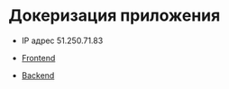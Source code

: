 # Докеризация приложения

- IP адрес 51.250.71.83

- [Frontend](https://kupipodariday.project.nomoredomains.icu)

- [Backend](https://api.kupipodariday.project.nomoredomains.icu/)
